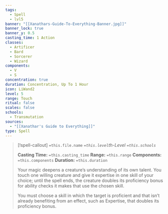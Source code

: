```yaml
---
tags:
  - Spell
  - lvl5
banner: "[[Xanathars-Guide-To-Everything-Banner.jpg]]"
banner_lock: true
banner_y: 0.5
casting_time: 1 Action
classes:
  - Artificer
  - Bard
  - Sorcerer
  - Wizard
components:
  - V
  - S
concentration: true
duration: Concentration, Up To 1 Hour
icon: LiWand2
level: 5
range: Touch
ritual: false
scales: false
schools:
  - Transmutation
sources:
  - "[[Xanathar's Guide to Everything]]"
type: Spell
---
```

>[!spell-callout] `=this.file.name`
>*`=this.level`th-Level `=this.schools`*
>
>**Casting Time:** `=this.casting_time`
>**Range:** `=this.range`
>**Components:** `=this.components`
>**Duration:** `=this.duration`
>
>Your magic deepens a creature’s understanding of its own talent. You touch one willing creature and give it expertise in one skill of your choice; until the spell ends, the creature doubles its proficiency bonus for ability checks it makes that use the chosen skill.
>
>You must choose a skill in which the target is proficient and that isn’t already benefiting from an effect, such as Expertise, that doubles its proficiency bonus.
>
>
